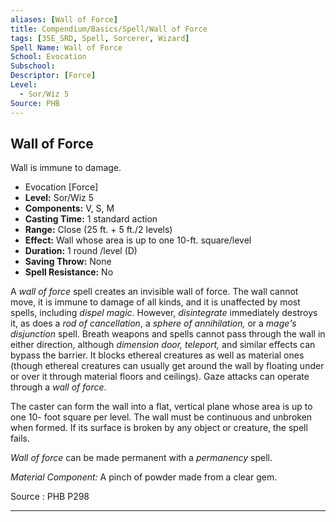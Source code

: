 ```yaml
---
aliases: [Wall of Force]
title: Compendium/Basics/Spell/Wall of Force
tags: [35E_SRD, Spell, Sorcerer, Wizard]
Spell Name: Wall of Force
School: Evocation
Subschool: 
Descriptor: [Force]
Level:
  - Sor/Wiz 5
Source: PHB
---
```



## Wall of Force

Wall is immune to damage.

*   Evocation [Force]
*   **Level:** Sor/Wiz 5
*   **Components:** V, S, M
*   **Casting Time:** 1 standard action
*   **Range:** Close (25 ft. + 5 ft./2 levels)
*   **Effect:** Wall whose area is up to one 10-ft. square/level
*   **Duration:** 1 round /level (D)
*   **Saving Throw:** None
*   **Spell Resistance:** No

<p>A <i>wall of force</i> spell creates an invisible wall of force. The wall cannot move, it is immune to damage of all kinds, and it is unaffected by most spells, including <i>dispel magic</i>. However, <i>disintegrate</i> immediately destroys it, as does a <i>rod of cancellation</i>, a <i>sphere of annihilation,</i> or a <i>mage's disjunction</i> spell. Breath weapons and spells cannot pass through the wall in either direction, although <i>dimension door, teleport,</i> and similar effects can bypass the barrier. It blocks ethereal creatures as well as material ones (though ethereal creatures can usually get around the wall by floating under or over it through material floors and ceilings). Gaze attacks can operate through a <i>wall of force</i>.</p><p>The caster can form the wall into a flat, vertical plane whose area is up to one 10- foot square per level. The wall must be continuous and unbroken when formed. If its surface is broken by any object or creature, the spell fails.</p><p><i>Wall of force</i> can be made permanent with a <i>permanency</i> spell.</p><p><i>Material Component:</i> A pinch of powder made from a clear gem.</p>

Source : PHB P298

---
